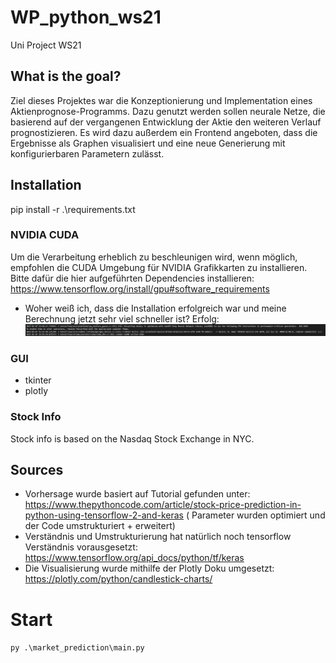 # WP_python_ws21
Uni Project WS21

## What is the goal?
Ziel dieses Projektes war die Konzeptionierung und Implementation eines Aktienprognose-Programms. Dazu genutzt werden sollen neurale Netze, die basierend auf der vergangenen Entwicklung der Aktie den weiteren Verlauf prognostizieren. Es wird dazu außerdem ein Frontend angeboten, dass die Ergebnisse als Graphen visualisiert und eine neue Generierung mit konfigurierbaren Parametern zulässt.

## Installation 
pip install -r .\requirements.txt

### NVIDIA CUDA
Um die Verarbeitung erheblich zu beschleunigen wird, wenn möglich, empfohlen die CUDA Umgebung für NVIDIA Grafikkarten zu installieren. Bitte dafür die hier aufgeführten Dependencies installieren:
https://www.tensorflow.org/install/gpu#software_requirements

- Woher weiß ich, dass die Installation erfolgreich war und meine Berechnung jetzt sehr viel schneller ist?
Erfolg:
![Erfolg](./data/Cuda_Erfolg.png)
  
### GUI
  - tkinter
  - plotly 

### Stock Info

Stock info is based on the Nasdaq Stock Exchange in NYC.

## Sources

- Vorhersage wurde basiert auf Tutorial gefunden unter: https://www.thepythoncode.com/article/stock-price-prediction-in-python-using-tensorflow-2-and-keras ( Parameter wurden optimiert und der Code umstrukturiert + erweitert)
- Verständnis und Umstrukturierung hat natürlich noch tensorflow Verständnis vorausgesetzt: https://www.tensorflow.org/api_docs/python/tf/keras
- Die Visualisierung wurde mithilfe der Plotly Doku umgesetzt: https://plotly.com/python/candlestick-charts/

# Start

``
py .\market_prediction\main.py
``